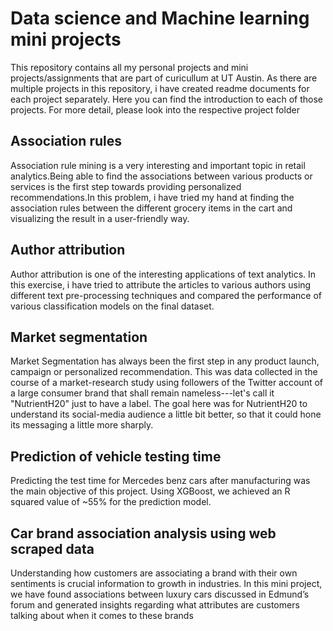 # Data science and Machine learning mini projects
This repository contains all my personal projects and mini projects/assignments that are part of curicullum at UT Austin.
As there are multiple projects in this repository, i have created readme documents for each project separately. Here you can find the introduction to each of those projects. For more detail, please look into the respective project folder

## Association rules
Association rule mining is a very interesting and important topic in retail analytics.Being able to find the associations between various products or services is the first step towards providing personalized recommendations.In this problem, i have tried my hand at finding the association rules between the different grocery items in the cart and visualizing the result in a user-friendly way.

## Author attribution
Author attribution is one of the interesting applications of text analytics. In this exercise, i have tried to attribute the articles to various authors using different text pre-processing techniques and compared the performance of various classification models on the final dataset.  

## Market segmentation  
Market Segmentation has always been the first step in any product launch, campaign or personalized recommendation. This was data collected in the course of a market-research study using followers of the Twitter account of a large consumer brand that shall remain nameless---let's call it "NutrientH20" just to have a label. The goal here was for NutrientH20 to understand its social-media audience a little bit better, so that it could hone its messaging a little more sharply.  

## Prediction of vehicle testing time  
Predicting the test time for Mercedes benz cars after manufacturing was the main objective of this project. Using XGBoost, we achieved an R squared value of ~55% for the prediction model.  

## Car brand association analysis using web scraped data    
Understanding how customers are associating a brand with their own sentiments is crucial information to growth in industries. In this mini project, we have found associations between luxury cars discussed in Edmund’s forum and generated insights regarding what attributes are customers talking about when it comes to these brands  


